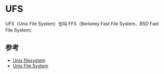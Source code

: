 # UFS

UFS（Unix File System）也叫 FFS（Berkeley Fast File System、BSD Fast File System）

## 参考

* [Unix filesystem](https://en.wikipedia.org/wiki/Unix_filesystem)
* [Unix File System](https://en.wikipedia.org/wiki/Unix_File_System)
